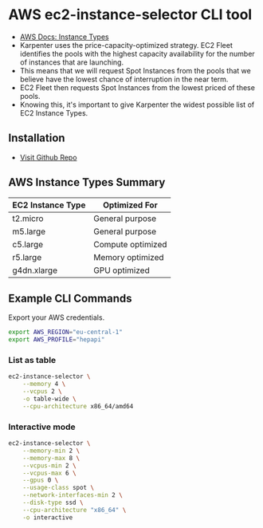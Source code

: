 # AWS ec2-instance-selector CLI tool

- [AWS Docs: Instance Types](https://aws.amazon.com/ec2/instance-types/)
- Karpenter uses the price-capacity-optimized strategy. EC2 Fleet identifies the pools with the highest capacity availability for the number of instances that are launching. 
- This means that we will request Spot Instances from the pools that we believe have the lowest chance of interruption in the near term. 
- EC2 Fleet then requests Spot Instances from the lowest priced of these pools.
- Knowing this, it's important to give Karpenter the widest possible list of EC2 Instance Types.

## Installation

- [Visit Github Repo](https://github.com/aws/amazon-ec2-instance-selector)


## AWS Instance Types Summary

| EC2 Instance Type | Optimized For     |
| ----------------- | ----------------- |
| t2.micro          | General purpose   |
| m5.large          | General purpose   |
| c5.large          | Compute optimized |
| r5.large          | Memory optimized  |
| g4dn.xlarge       | GPU optimized     |

## Example CLI Commands

Export your AWS credentials.

```bash
export AWS_REGION="eu-central-1"
export AWS_PROFILE="hepapi"
```

### List as table
```bash
ec2-instance-selector \
    --memory 4 \
    --vcpus 2 \
    -o table-wide \
    --cpu-architecture x86_64/amd64
```

### Interactive mode

```bash
ec2-instance-selector \
    --memory-min 2 \
    --memory-max 8 \
    --vcpus-min 2 \
    --vcpus-max 6 \
    --gpus 0 \
    --usage-class spot \
    --network-interfaces-min 2 \
    --disk-type ssd \
    --cpu-architecture "x86_64" \
    -o interactive
```
